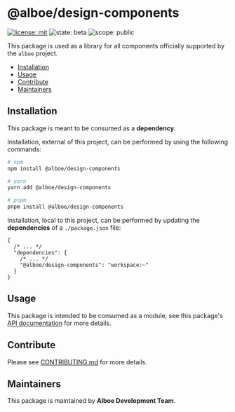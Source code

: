 # @alboe/design-components

[![license: mit](https://img.shields.io/badge/License-MIT-blueviolet?style=flat-square)](https://github.com/alboe-development/alboe/blob/main/LICENSE)
![state: beta](https://img.shields.io/badge/State\-Beta-blue?style=flat-square)
![scope: public](https://img.shields.io/badge/Scope-Internal-red?style=flat-square)

This package is used as a library for all components officially supported by the `alboe` project.

* [Installation](#installation)
* [Usage](#usage)
* [Contribute](#contribute)
* [Maintainers](#maintainers)

## Installation

This package is meant to be consumed as a **dependency**.

Installation, external of this project, can be performed by using the following commands:

```bash
# npm
npm install @alboe/design-components

# yarn
yarn add @alboe/design-components

# pnpm
pnpm install @alboe/design-components
```

Installation, local to this project, can be performed by updating the **dependencies** of a `./package.json` file:

```jsonc
{
  /* ... */
  "dependencies": {
    /* ... */
    "@alboe/design-components": "workspace:~"
  }
}
```

## Usage

This package is intended to be consumed as a module, see this package's [API documentation]() for more details.

## Contribute

Please see [CONTRIBUTING.md](https://github.com/alboe-development/alboe/blob/main/CONTRIBUTING.md) for more details.

## Maintainers

This package is maintained by **Alboe Development Team**.
